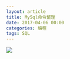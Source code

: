 ```yaml
---
layout: article
title: MySql命令整理
date: 2017-04-06 00:00
categories: 编程
tags: SQL
---
```





![](https://harmonyhu.github.io/img/MySql.jpg)